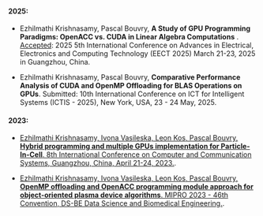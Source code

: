 #### 2025:

 - Ezhilmathi Krishnasamy, Pascal Bouvry, __A Study of GPU Programming Paradigms: OpenACC vs. CUDA in Linear Algebra Computations__ . [Accepted](https://drive.google.com/file/d/1Ieu2zw1DW_wqBQhWJroPXYoyM9PA0zjT/view?usp=sharing): 2025 5th International Conference on Advances in Electrical, Electronics and Computing Technology (EECT 2025) March 21-23, 2025 in Guangzhou, China.

 - Ezhilmathi Krishnasamy, Pascal Bouvry, __Comparative Performance Analysis of CUDA and OpenMP Offloading for BLAS Operations on GPUs__. Submitted: 10th International Conference on ICT for Intelligent Systems (ICTIS - 2025), New York, USA, 23 - 24 May, 2025.

#### 2023:

 - [Ezhilmathi Krishnasamy, Ivona Vasileska, Leon Kos, Pascal Bouvry, __Hybrid programming and multiple GPUs implementation for Particle-In-Cell__. 8th International Conference on Computer and Communication Systems, Guangzhou, China, April 21-24, 2023.](https://ieeexplore.ieee.org/document/10150523).

 - [Ezhilmathi Krishnasamy, Ivona Vasileska, Leon Kos, Pascal Bouvry, __OpenMP offloading and OpenACC programming module approach for object-oriented plasma device algorithms__. MIPRO 2023 - 46th Convention, DS-BE Data Science and Biomedical Engineering.](https://docs.mipro-proceedings.com/dsbe/07_dsbe_8624.pdf).

